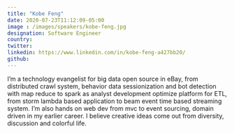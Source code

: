 ```yaml
---
title: "Kobe Feng"
date: 2020-07-23T11:12:09-05:00
image : /images/speakers/kobe-feng.jpg
designation: Software Engineer
country: 
twitter: 
linkedin: https://www.linkedin.com/in/kobe-feng-a427bb20/
github: 
---
```


I’m a technology evangelist for big data open source in eBay, from distributed crawl system, behavior data sessionization and bot detection with map reduce to spark as analyst development optimize platform for ETL, from storm lambda based application to beam event time based streaming system. I’m also hands on web dev from mvc to event sourcing, domain driven in my earlier career. I believe creative ideas come out from diversity, discussion and colorful life.